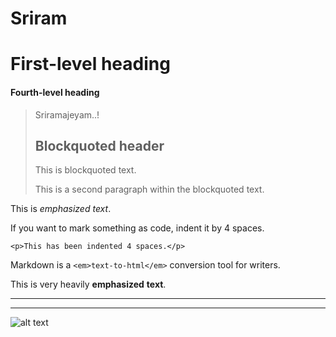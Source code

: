 # Sriram

# First-level heading

#### Fourth-level heading

> Sriramajeyam..!
>
> ## Blockquoted header
>
> This is blockquoted text.
>
> This is a second paragraph within the blockquoted text.


This is *emphasized* _text_.


If you want to mark something as code, indent it by 4 spaces.

    <p>This has been indented 4 spaces.</p>


Markdown is a `<em>text-to-html</em>` conversion tool for writers.


This is very heavily **emphasized** __text__.

***

___


![alt text](https://www.google.com/images/branding/googlelogo/2x/googlelogo_color_272x92dp.png "Title")




